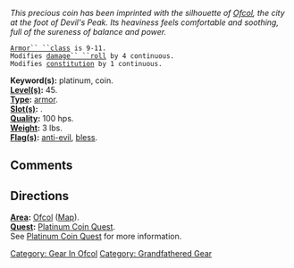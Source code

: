 *This precious coin has been imprinted with the silhouette of
[Ofcol](:Category:_Ofcol.md "wikilink"), the city at the foot of Devil's
Peak. Its heaviness feels comfortable and soothing, full of the sureness
of balance and power.*

[`Armor`` ``class`](Armor_Values.md "wikilink")` is 9-11.`  
`Modifies `[`damage`` ``roll`](Damage_Roll.md "wikilink")` by 4 continuous.`  
`Modifies `[`constitution`](Constitution.md "wikilink")` by 1 continuous.`

**Keyword(s):** platinum, coin.  
**[Level(s)](Object_Level.md "wikilink"):** 45.  
**[Type](:Category:_Object_Types.md "wikilink"):**
[armor](:Category:_Armor.md "wikilink").  
**[Slot(s)](Object_Slots.md "wikilink"):** <held>.  
**[Quality](Object_Quality.md "wikilink"):** 100 hps.  
**[Weight](Object_Weight.md "wikilink"):** 3 lbs.  
**[Flag(s)](:Category:_Object_Flags.md "wikilink"):**
[anti-evil](Anti-Evil_Flag.md "wikilink"),
[bless](Bless_Flag.md "wikilink").  

## Comments

## Directions

**[Area](:Category:_Areas.md "wikilink"):**
[Ofcol](:Category:_Ofcol.md "wikilink")
([Map](Ofcol_Map.md "wikilink")).  
**[Quest](:Category:_Ticket_Quests.md "wikilink"):** [Platinum Coin
Quest](Platinum_Coin_Quest.md "wikilink").  
See [Platinum Coin Quest](Platinum_Coin_Quest.md "wikilink") for more
information.

[Category: Gear In Ofcol](Category:_Gear_In_Ofcol "wikilink") [Category:
Grandfathered Gear](Category:_Grandfathered_Gear "wikilink")
